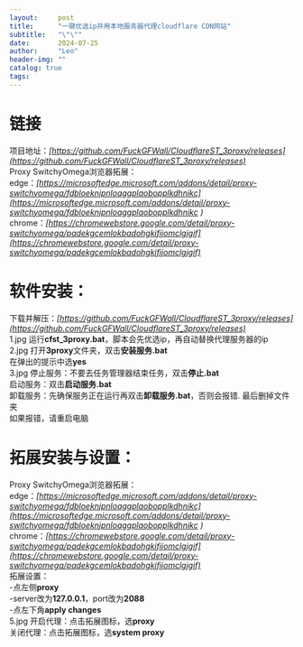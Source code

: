 ```yaml
---
layout:     post
title:      "一键优选ip并用本地服务器代理cloudflare CDN网站"
subtitle:   "\"\""
date:       2024-07-25
author:     "Leo"
header-img: ""
catalog: true
tags:
---
```



# 链接  
项目地址：*[https://github.com/FuckGFWall/CloudflareST_3proxy/releases](https://github.com/FuckGFWall/CloudflareST_3proxy/releases)*  
Proxy SwitchyOmega浏览器拓展：  
edge：*[https://microsoftedge.microsoft.com/addons/detail/proxy-switchyomega/fdbloeknjpnloaggplaobopplkdhnikc](https://microsoftedge.microsoft.com/addons/detail/proxy-switchyomega/fdbloeknjpnloaggplaobopplkdhnikc )*  
chrome：*[https://chromewebstore.google.com/detail/proxy-switchyomega/padekgcemlokbadohgkifijomclgjgif](https://chromewebstore.google.com/detail/proxy-switchyomega/padekgcemlokbadohgkifijomclgjgif)*    
# 软件安装：
下载并解压：*[https://github.com/FuckGFWall/CloudflareST_3proxy/releases](https://github.com/FuckGFWall/CloudflareST_3proxy/releases)*  
1.jpg
运行**cfst_3proxy.bat**，脚本会先优选ip，再自动替换代理服务器的ip  
2.jpg
打开**3proxy**文件夹，双击**安装服务.bat**  
在弹出的提示中选**yes**  
3.jpg
停止服务：不要去任务管理器结束任务，双击**停止.bat**  
启动服务：双击**启动服务.bat**  
卸载服务：先确保服务正在运行再双击**卸载服务.bat**，否则会报错. 最后删掉文件夹  
如果报错，请重启电脑  
# 拓展安装与设置：
Proxy SwitchyOmega浏览器拓展：  
edge：*[https://microsoftedge.microsoft.com/addons/detail/proxy-switchyomega/fdbloeknjpnloaggplaobopplkdhnikc](https://microsoftedge.microsoft.com/addons/detail/proxy-switchyomega/fdbloeknjpnloaggplaobopplkdhnikc )*  
chrome：*[https://chromewebstore.google.com/detail/proxy-switchyomega/padekgcemlokbadohgkifijomclgjgif](https://chromewebstore.google.com/detail/proxy-switchyomega/padekgcemlokbadohgkifijomclgjgif)*    
拓展设置：  
	-点左侧**proxy**  
	-server改为**127.0.0.1**，port改为**2088**  
	-点左下角**apply changes**  
5.jpg
开启代理：点击拓展图标，选**proxy**  
关闭代理：点击拓展图标，选**system proxy** 
